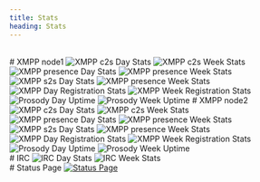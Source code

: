 ```yaml
---
title: Stats
heading: Stats
---
```


<br>
# XMPP node1
<img src="https://munin.koderoot.net/koderoot.net/venus.koderoot.net/prosody_c2s-day.png" alt="XMPP c2s Day Stats" />
<img src="https://munin.koderoot.net/koderoot.net/venus.koderoot.net/prosody_c2s-week.png" alt="XMPP c2s Week Stats" />
<img src="https://munin.koderoot.net/koderoot.net/venus.koderoot.net/prosody_presence-day.png" alt="XMPP presence Day Stats" />
<img src="https://munin.koderoot.net/koderoot.net/venus.koderoot.net/prosody_presence-week.png" alt="XMPP presence Week Stats" />
<img src="https://munin.koderoot.net/koderoot.net/venus.koderoot.net/prosody_s2s-day.png" alt="XMPP s2s Day Stats" />
<img src="https://munin.koderoot.net/koderoot.net/venus.koderoot.net/prosody_s2s-week.png" alt="XMPP presence Week Stats" />
<img src="https://munin.koderoot.net/koderoot.net/venus.koderoot.net/prosody_users-day.png" alt="XMPP Day Registration Stats" />
<img src="https://munin.koderoot.net/koderoot.net/venus.koderoot.net/prosody_users-week.png" alt="XMPP Week Registration Stats" />
<img src="https://munin.koderoot.net/koderoot.net/venus.koderoot.net/prosody_uptime-day.png" alt="Prosody Day Uptime" />
<img src="https://munin.koderoot.net/koderoot.net/venus.koderoot.net/prosody_uptime-week.png" alt="Prosody Week Uptime" />
# XMPP node2
<img src="https://munin.koderoot.net/koderoot.net/io.koderoot.net/prosody_c2s-day.png" alt="XMPP c2s Day Stats" />
<img src="https://munin.koderoot.net/koderoot.net/io.koderoot.net/prosody_c2s-week.png" alt="XMPP c2s Week Stats" />
<img src="https://munin.koderoot.net/koderoot.net/io.koderoot.net/prosody_presence-day.png" alt="XMPP presence Day Stats" />
<img src="https://munin.koderoot.net/koderoot.net/io.koderoot.net/prosody_presence-week.png" alt="XMPP presence Week Stats" />
<img src="https://munin.koderoot.net/koderoot.net/io.koderoot.net/prosody_s2s-day.png" alt="XMPP s2s Day Stats" />
<img src="https://munin.koderoot.net/koderoot.net/io.koderoot.net/prosody_s2s-week.png" alt="XMPP presence Week Stats" />
<img src="https://munin.koderoot.net/koderoot.net/io.koderoot.net/prosody_users-day.png" alt="XMPP Day Registration Stats" />
<img src="https://munin.koderoot.net/koderoot.net/io.koderoot.net/prosody_users-week.png" alt="XMPP Week Registration Stats" />
<img src="https://munin.koderoot.net/koderoot.net/io.koderoot.net/prosody_uptime-day.png" alt="Prosody Day Uptime" />
<img src="https://munin.koderoot.net/koderoot.net/io.koderoot.net/prosody_uptime-week.png" alt="Prosody Week Uptime" />

<br>
# IRC
<img src="https://munin.koderoot.net/koderoot.net/venus.koderoot.net/ircstats-day.png" alt="IRC Day Stats" />
<img src="https://munin.koderoot.net/koderoot.net/venus.koderoot.net/ircstats-week.png" alt="IRC Week Stats" />

<br>
# Status Page
<a href="https://status.koderoot.net"><img src="https://media.koderoot.net/images/statuspage.png" title="KodeNet Status Page" alt="Status Page"/></a>
